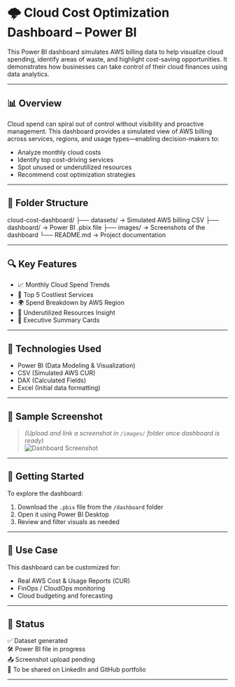 # 🌩️ Cloud Cost Optimization Dashboard – Power BI

This Power BI dashboard simulates AWS billing data to help visualize cloud spending, identify areas of waste, and highlight cost-saving opportunities. It demonstrates how businesses can take control of their cloud finances using data analytics.

---

## 📊 Overview

Cloud spend can spiral out of control without visibility and proactive management. This dashboard provides a simulated view of AWS billing across services, regions, and usage types—enabling decision-makers to:

- Analyze monthly cloud costs
- Identify top cost-driving services
- Spot unused or underutilized resources
- Recommend cost optimization strategies

---

## 📁 Folder Structure

cloud-cost-dashboard/
├── datasets/ → Simulated AWS billing CSV
├── dashboard/ → Power BI .pbix file
├── images/ → Screenshots of the dashboard
└── README.md → Project documentation


---

## 🔍 Key Features

- 📈 Monthly Cloud Spend Trends
- 📌 Top 5 Costliest Services
- 🌍 Spend Breakdown by AWS Region
- 🧠 Underutilized Resources Insight
- 📑 Executive Summary Cards

---

## 🧰 Technologies Used

- Power BI (Data Modeling & Visualization)
- CSV (Simulated AWS CUR)
- DAX (Calculated Fields)
- Excel (Initial data formatting)

---

## 📝 Sample Screenshot

> *(Upload and link a screenshot in `/images/` folder once dashboard is ready)*  
![Dashboard Screenshot](../images/dashboard_screenshot.png)

---

## 🚀 Getting Started

To explore the dashboard:

1. Download the `.pbix` file from the `/dashboard` folder
2. Open it using Power BI Desktop
3. Review and filter visuals as needed

---

## 📎 Use Case

This dashboard can be customized for:
- Real AWS Cost & Usage Reports (CUR)
- FinOps / CloudOps monitoring
- Cloud budgeting and forecasting

---

## 📌 Status

✅ Dataset generated  
🛠️ Power BI file in progress  
📤 Screenshot upload pending  
🔗 To be shared on LinkedIn and GitHub portfolio

---

